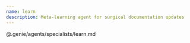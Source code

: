 ```yaml
---
name: learn
description: Meta-learning agent for surgical documentation updates
---
```


@.genie/agents/specialists/learn.md
